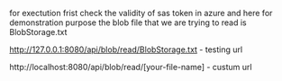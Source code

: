 for exectution  frist check the validity of sas token in azure and here for demonstration purpose the blob file that we are trying to read is BlobStorage.txt

http://127.0.0.1:8080/api/blob/read/BlobStorage.txt - testing url 

http://localhost:8080/api/blob/read/[your-file-name] - custum url 


